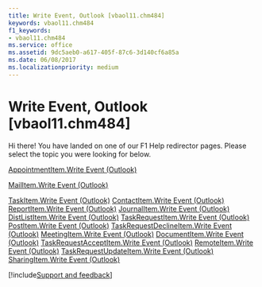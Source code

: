 ```yaml
---
title: Write Event, Outlook [vbaol11.chm484]
keywords: vbaol11.chm484
f1_keywords:
- vbaol11.chm484
ms.service: office
ms.assetid: 9dc5aeb0-a617-405f-87c6-3d140cf6a85a
ms.date: 06/08/2017
ms.localizationpriority: medium
---
```



# Write Event, Outlook [vbaol11.chm484]

Hi there! You have landed on one of our F1 Help redirector pages. Please select the topic you were looking for below.

[AppointmentItem.Write Event (Outlook)](https://msdn.microsoft.com/library/55539ad2-d53e-b28e-06f4-13c5f545a89b%28Office.15%29.aspx)

[MailItem.Write Event (Outlook)](https://msdn.microsoft.com/library/b4c5fc80-e197-8d82-ebb0-148675ea7cdd%28Office.15%29.aspx)

[TaskItem.Write Event (Outlook)](https://msdn.microsoft.com/library/29e38bc5-6a19-5144-55ba-207215bd5734%28Office.15%29.aspx)
[ContactItem.Write Event (Outlook)](https://msdn.microsoft.com/library/934a4bac-8b75-246b-97ed-214ebd3fbd8f%28Office.15%29.aspx)
[ReportItem.Write Event (Outlook)](https://msdn.microsoft.com/library/1656ff7c-85c9-f193-3312-279d35622008%28Office.15%29.aspx)
[JournalItem.Write Event (Outlook)](https://msdn.microsoft.com/library/634419af-303f-df4f-cc60-3446db611330%28Office.15%29.aspx)
[DistListItem.Write Event (Outlook)](https://msdn.microsoft.com/library/ca5cf81a-e535-440e-2aee-447aa2d66249%28Office.15%29.aspx)
[TaskRequestItem.Write Event (Outlook)](https://msdn.microsoft.com/library/d2b3ace4-4ab3-307b-a929-566514522dc0%28Office.15%29.aspx)
[PostItem.Write Event (Outlook)](https://msdn.microsoft.com/library/27ab5442-2ce2-c40e-b95c-6e23f29e124b%28Office.15%29.aspx)
[TaskRequestDeclineItem.Write Event (Outlook)](https://msdn.microsoft.com/library/e0abe283-c3f4-fd1a-7a41-8b1dd0f6c161%28Office.15%29.aspx)
[MeetingItem.Write Event (Outlook)](https://msdn.microsoft.com/library/22a52e41-cbc5-ced7-a942-ae06035aebbb%28Office.15%29.aspx)
[DocumentItem.Write Event (Outlook)](https://msdn.microsoft.com/library/ae8c445f-cf46-9544-7073-bf08638b9247%28Office.15%29.aspx)
[TaskRequestAcceptItem.Write Event (Outlook)](https://msdn.microsoft.com/library/005b0f33-1848-101b-2119-cb15eb51f411%28Office.15%29.aspx)
[RemoteItem.Write Event (Outlook)](https://msdn.microsoft.com/library/a38eef6b-23da-ba10-ad94-cc63e2bf60c2%28Office.15%29.aspx)
[TaskRequestUpdateItem.Write Event (Outlook)](https://msdn.microsoft.com/library/afad6071-f421-fc9f-c2b9-d090d5301f35%28Office.15%29.aspx)
[SharingItem.Write Event (Outlook)](https://msdn.microsoft.com/library/22cfb332-d9e9-005a-fb6c-e77ff098a444%28Office.15%29.aspx)

[!include[Support and feedback](~/includes/feedback-boilerplate.md)]